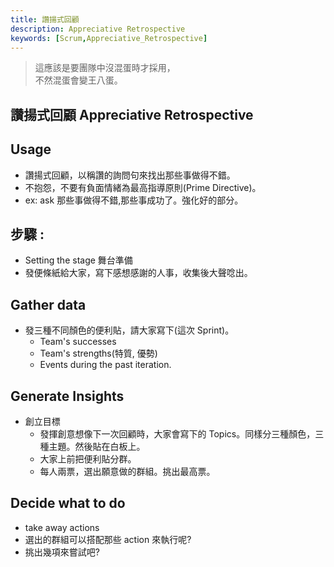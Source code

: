 ```yaml
---
title: 讚揚式回顧
description: Appreciative Retrospective
keywords: [Scrum,Appreciative_Retrospective]
---
```


> 這應該是要團隊中沒混蛋時才採用，  
> 不然混蛋會變王八蛋。  

## 讚揚式回顧 Appreciative Retrospective

## Usage
* 讚揚式回顧，以稱讚的詢問句來找出那些事做得不錯。
* 不抱怨，不要有負面情緒為最高指導原則\(Prime Directive)。
* ex: ask 那些事做得不錯,那些事成功了。強化好的部分。

## 步驟 : 
* Setting the stage 舞台準備
* 發便條紙給大家，寫下感想感謝的人事，收集後大聲唸出。

##  Gather data
* 發三種不同顏色的便利貼，請大家寫下\(這次 Sprint)。
    * Team's successes
    * Team's strengths\(特質, 優勢)
    * Events during the past iteration.

##  Generate Insights
* 創立目標
    * 發揮創意想像下一次回顧時，大家會寫下的 Topics。同樣分三種顏色，三種主題。然後貼在白板上。
    * 大家上前把便利貼分群。
    * 每人兩票，選出願意做的群組。挑出最高票。

## Decide what to do
* take away actions
* 選出的群組可以搭配那些 action 來執行呢?
* 挑出幾項來嘗試吧?
